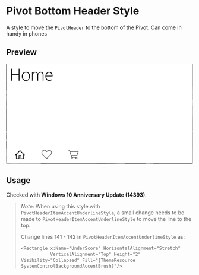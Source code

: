 # Pivot Bottom Header Style
A style to move the `PivotHeader` to the bottom of the Pivot. Can come in handy in phones

## Preview
![Image Preview](PivotBottomHeaderStyle.gif "Image Preview")

## Usage
Checked with **Windows 10 Anniversary Update (14393)**.

> *Note*: When using this style with `PivotHeaderItemAccentUnderlineStyle`, a small change needs to be made to `PivotHeaderItemAccentUnderlineStyle` to move the line to the top.
>
> Change lines 141 - 142 in `PivotHeaderItemAccentUnderlineStyle` as:
>
> ```xaml
> <Rectangle x:Name="UnderScore" HorizontalAlignment="Stretch"
>            VerticalAlignment="Top" Height="2" Visibility="Collapsed" Fill="{ThemeResource SystemControlBackgroundAccentBrush}"/>
> ```
